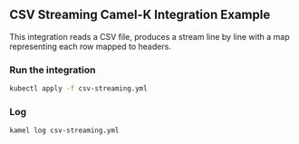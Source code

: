 ## CSV Streaming Camel-K Integration Example

This integration reads a CSV file, produces a stream line by line with a map representing each row mapped to headers.

### Run the integration

```bash
kubectl apply -f csv-streaming.yml
```

### Log

```bash
kamel log csv-streaming.yml
```

